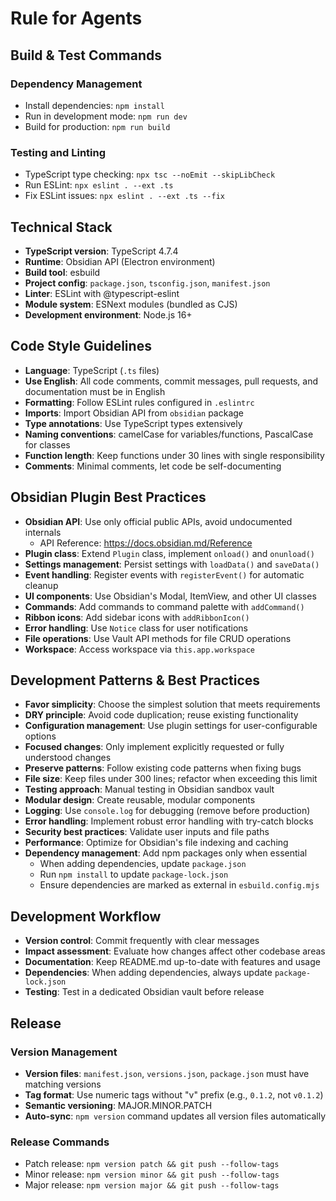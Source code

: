 # Rule for Agents

## Build & Test Commands

### Dependency Management

- Install dependencies: `npm install`
- Run in development mode: `npm run dev`
- Build for production: `npm run build`

### Testing and Linting

- TypeScript type checking: `npx tsc --noEmit --skipLibCheck`
- Run ESLint: `npx eslint . --ext .ts`
- Fix ESLint issues: `npx eslint . --ext .ts --fix`

## Technical Stack

- **TypeScript version**: TypeScript 4.7.4
- **Runtime**: Obsidian API (Electron environment)
- **Build tool**: esbuild
- **Project config**: `package.json`, `tsconfig.json`, `manifest.json`
- **Linter**: ESLint with @typescript-eslint
- **Module system**: ESNext modules (bundled as CJS)
- **Development environment**: Node.js 16+

## Code Style Guidelines

- **Language**: TypeScript (`.ts` files)
- **Use English**: All code comments, commit messages, pull requests, and documentation must be in English
- **Formatting**: Follow ESLint rules configured in `.eslintrc`
- **Imports**: Import Obsidian API from `obsidian` package
- **Type annotations**: Use TypeScript types extensively
- **Naming conventions**: camelCase for variables/functions, PascalCase for classes
- **Function length**: Keep functions under 30 lines with single responsibility
- **Comments**: Minimal comments, let code be self-documenting

## Obsidian Plugin Best Practices

- **Obsidian API**: Use only official public APIs, avoid undocumented internals
  - API Reference: <https://docs.obsidian.md/Reference>
- **Plugin class**: Extend `Plugin` class, implement `onload()` and `onunload()`
- **Settings management**: Persist settings with `loadData()` and `saveData()`
- **Event handling**: Register events with `registerEvent()` for automatic cleanup
- **UI components**: Use Obsidian's Modal, ItemView, and other UI classes
- **Commands**: Add commands to command palette with `addCommand()`
- **Ribbon icons**: Add sidebar icons with `addRibbonIcon()`
- **Error handling**: Use `Notice` class for user notifications
- **File operations**: Use Vault API methods for file CRUD operations
- **Workspace**: Access workspace via `this.app.workspace`

## Development Patterns & Best Practices

- **Favor simplicity**: Choose the simplest solution that meets requirements
- **DRY principle**: Avoid code duplication; reuse existing functionality
- **Configuration management**: Use plugin settings for user-configurable options
- **Focused changes**: Only implement explicitly requested or fully understood changes
- **Preserve patterns**: Follow existing code patterns when fixing bugs
- **File size**: Keep files under 300 lines; refactor when exceeding this limit
- **Testing approach**: Manual testing in Obsidian sandbox vault
- **Modular design**: Create reusable, modular components
- **Logging**: Use `console.log` for debugging (remove before production)
- **Error handling**: Implement robust error handling with try-catch blocks
- **Security best practices**: Validate user inputs and file paths
- **Performance**: Optimize for Obsidian's file indexing and caching
- **Dependency management**: Add npm packages only when essential
  - When adding dependencies, update `package.json`
  - Run `npm install` to update `package-lock.json`
  - Ensure dependencies are marked as external in `esbuild.config.mjs`

## Development Workflow

- **Version control**: Commit frequently with clear messages
- **Impact assessment**: Evaluate how changes affect other codebase areas
- **Documentation**: Keep README.md up-to-date with features and usage
- **Dependencies**: When adding dependencies, always update `package-lock.json`
- **Testing**: Test in a dedicated Obsidian vault before release

## Release

### Version Management

- **Version files**: `manifest.json`, `versions.json`, `package.json` must have matching versions
- **Tag format**: Use numeric tags without "v" prefix (e.g., `0.1.2`, not `v0.1.2`)
- **Semantic versioning**: MAJOR.MINOR.PATCH
- **Auto-sync**: `npm version` command updates all version files automatically

### Release Commands

- Patch release: `npm version patch && git push --follow-tags`
- Minor release: `npm version minor && git push --follow-tags`
- Major release: `npm version major && git push --follow-tags`
